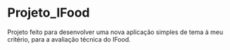 # Projeto_IFood
Projeto feito para desenvolver uma nova aplicação simples de tema à meu critério, para a avaliação técnica do IFood.
